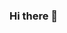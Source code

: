 ### Hi there 👋

<!--
**CLEVERSON-RESENDE-ROSA/CLEVERSON-RESENDE-ROSA** is a ✨ _special_ ✨ repository because its `README.md` (this file) appears on your GitHub profile.
[! [Estatísticas GitHub de Anurag] (https://github-readme-stats.vercel.app/api ? Username = CLEVERSON-RESENDE-ROSA )] (https://github.com/CLEVERSON-RESENDE-ROSA/github-readme-stats)
Here are some ideas to get you started:

- 🔭 I’m currently working on ...
- 🌱 I’m currently learning ...
- 👯 I’m looking to collaborate on ...
- 🤔 I’m looking for help with ...
- 💬 Ask me about ...
- 📫 How to reach me: ...
- 😄 Pronouns: ...
- ⚡ Fun fact: ...
-->
